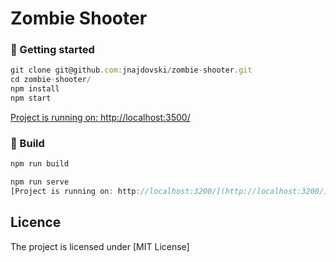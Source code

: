 # Zombie Shooter

### 🚀 Getting started
```js
git clone git@github.com:jnajdovski/zombie-shooter.git
cd zombie-shooter/
npm install
npm start
```
[Project is running on: http://localhost:3500/](http://localhost:3500/)

### :bricks: Build
```js
npm run build

npm run serve
[Project is running on: http://localhost:3200/](http://localhost:3200/)
```

## Licence
The project is licensed under [MIT License]
